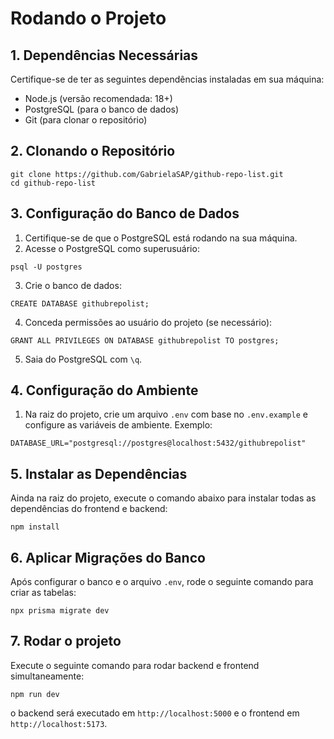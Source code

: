 # Rodando o Projeto

## 1. Dependências Necessárias

Certifique-se de ter as seguintes dependências instaladas em sua máquina:

- Node.js (versão recomendada: 18+)
- PostgreSQL (para o banco de dados)
- Git (para clonar o repositório)

## 2. Clonando o Repositório

```
git clone https://github.com/GabrielaSAP/github-repo-list.git
cd github-repo-list
```

## 3. Configuração do Banco de Dados

1. Certifique-se de que o PostgreSQL está rodando na sua máquina.
2. Acesse o PostgreSQL como superusuário:

```
psql -U postgres
```

3. Crie o banco de dados:

```
CREATE DATABASE githubrepolist;
```

4. Conceda permissões ao usuário do projeto (se necessário):

```
GRANT ALL PRIVILEGES ON DATABASE githubrepolist TO postgres;
```

5. Saia do PostgreSQL com `\q`.

## 4. Configuração do Ambiente

1. Na raiz do projeto, crie um arquivo `.env` com base no `.env.example` e configure as variáveis de ambiente.
   Exemplo:

```
DATABASE_URL="postgresql://postgres@localhost:5432/githubrepolist"
```

## 5. Instalar as Dependências

Ainda na raiz do projeto, execute o comando abaixo para instalar todas as dependências do frontend e backend:

```
npm install
```

## 6. Aplicar Migrações do Banco

Após configurar o banco e o arquivo `.env`, rode o seguinte comando para criar as tabelas:

```
npx prisma migrate dev
```

## 7. Rodar o projeto

Execute o seguinte comando para rodar backend e frontend simultaneamente:

```
npm run dev
```

o backend será executado em `http://localhost:5000` e o frontend em `http://localhost:5173`.
